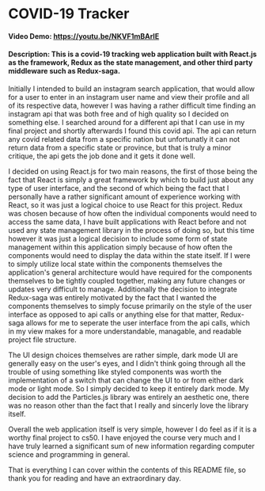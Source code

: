 # COVID-19 Tracker
#### Video Demo: https://youtu.be/NKVF1mBArlE
#### Description: This is a covid-19 tracking web application built with React.js as the framework, Redux as the state management, and other third party middleware such as Redux-saga.

Initially I intended to build an instagram search application, that would allow for a user to enter in an instagram user name and view their profile and all of its respective data, however I was having a rather difficult time finding an instagram api that was both free and of high quality so I decided on something else. I searched around for a different api that I can use in my final project and shortly afterwards I found this covid api. The api can return any covid related data from a specific nation but unfortunatly it can not return data from a specific state or province, but that is truly a minor critique, the api gets the job done and it gets it done well.

I decided on using React.js for two main reasons, the first of those being the fact that React is simply a great framework by which to build just about any type of user interface, and the second of which being the fact that I personally have a rather significant amount of experience working with React, so it was just a logical choice to use React for this project. Redux was chosen because of how often the individual components would need to access the same data, I have built applications with React before and not used any state management library in the process of doing so, but this time however it was just a logical decision to include some form of state management within this application simply because of how often the components would need to display the data within the state itself. If I were to simply utilize local state within the components themselves the application's general architecture would have required for the components themselves to be tightly coupled together, making any future changes or updates very difficult to manage. Additionally the decision to integrate Redux-saga was entirely motivated by the fact that I wanted the components themselves to simply focuse primarily on the style of the user interface as opposed to api calls or anything else for that matter, Redux-saga allows for me to seperate the user interface from the api calls, which in my view makes for a more understandable, managable, and readable project file structure.

The UI design choices themselves are rather simple, dark mode UI are generally easy on the user's eyes, and I didn't think going through all the trouble of using something like styled components was worth the implementation of a switch that can change the UI to or from either dark mode or light mode. So I simply decided to keep it entirely dark mode. My decision to add the Particles.js library was entirely an aesthetic one, there was no reason other than the fact that I really and sincerly love the library itself.

Overall the web application itself is very simple, however I do feel as if it is a worthy final project to cs50. I have enjoyed the course very much and I have truly learned a significant sum of new information regarding computer science and programming in general.

That is everything I can cover within the contents of this README file, so thank you for reading and have an extraordinary day.